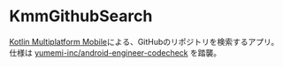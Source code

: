 # KmmGithubSearch

[Kotlin Multiplatform Mobile](https://kotlinlang.org/lp/mobile/)による、GitHubのリポジトリを検索するアプリ。
仕様は [yumemi-inc/android-engineer-codecheck](https://github.com/yumemi-inc/android-engineer-codecheck) を踏襲。



